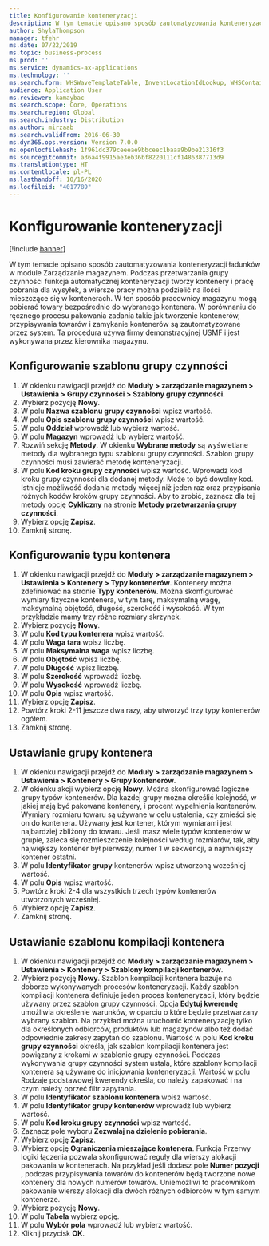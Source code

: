 ```yaml
---
title: Konfigurowanie konteneryzacji
description: W tym temacie opisano sposób zautomatyzowania konteneryzacji ładunków w module Zarządzanie magazynem.
author: ShylaThompson
manager: tfehr
ms.date: 07/22/2019
ms.topic: business-process
ms.prod: ''
ms.service: dynamics-ax-applications
ms.technology: ''
ms.search.form: WHSWaveTemplateTable, InventLocationIdLookup, WHSContainerType, WHSContainerGroup, WHSContainerizationTable, WHSContainerizationBreak, WHSCreateContainerBreak, WHSContainerStructure, WHSContainerTable, WHSContainerizatonHistory, WHSContainerPackingPolicyChange, WHSManifestShipmentContainers, WHSAllowedContainerTypeGroup, WHSPostMethod, WHSContainerCreateDialog, WHSContainerCloseDiag, WHSContainer
audience: Application User
ms.reviewer: kamaybac
ms.search.scope: Core, Operations
ms.search.region: Global
ms.search.industry: Distribution
ms.author: mirzaab
ms.search.validFrom: 2016-06-30
ms.dyn365.ops.version: Version 7.0.0
ms.openlocfilehash: 1f961dc379ceeeae9bbceec1baaa9b9be21316f3
ms.sourcegitcommit: a36a4f9915ae3eb36bf8220111cf1486387713d9
ms.translationtype: HT
ms.contentlocale: pl-PL
ms.lasthandoff: 10/16/2020
ms.locfileid: "4017789"
---
```

# <a name="set-up-containerization"></a>Konfigurowanie konteneryzacji

[!include [banner](../../includes/banner.md)]

W tym temacie opisano sposób zautomatyzowania konteneryzacji ładunków w module Zarządzanie magazynem. Podczas przetwarzania grupy czynności funkcja automatycznej konteneryzacji tworzy kontenery i pracę pobrania dla wysyłek, a wiersze pracy można podzielić na ilości mieszczące się w kontenerach. W ten sposób pracownicy magazynu mogą pobierać towary bezpośrednio do wybranego kontenera. W porównaniu do ręcznego procesu pakowania zadania takie jak tworzenie kontenerów, przypisywania towarów i zamykanie kontenerów są zautomatyzowane przez system. Ta procedura używa firmy demonstracyjnej USMF i jest wykonywana przez kierownika magazynu.


## <a name="set-up-a-wave-template"></a>Konfigurowanie szablonu grupy czynności
1. W okienku nawigacji przejdź do **Moduły > zarządzanie magazynem > Ustawienia > Grupy czynności > Szablony grupy czynności**.
2. Wybierz pozycję **Nowy**.
3. W polu **Nazwa szablonu grupy czynności** wpisz wartość.
4. W polu **Opis szablonu grupy czynności** wpisz wartość.
5. W polu **Oddział** wprowadź lub wybierz wartość.
6. W polu **Magazyn** wprowadź lub wybierz wartość.
7. Rozwiń sekcję **Metody**. W okienku **Wybrane metody** są wyświetlane metody dla wybranego typu szablonu grupy czynności. Szablon grupy czynności musi zawierać metodę konteneryzacji.  
8. W polu **Kod kroku grupy czynności** wpisz wartość. Wprowadź kod kroku grupy czynności dla dodanej metody. Może to być dowolny kod. Istnieje możliwość dodania metody więcej niż jeden raz oraz przypisania różnych kodów kroków grupy czynności. Aby to zrobić, zaznacz dla tej metody opcję **Cykliczny** na stronie **Metody przetwarzania grupy czynności**.  
9. Wybierz opcję **Zapisz**.
10. Zamknij stronę.

## <a name="set-up-a-container-type"></a>Konfigurowanie typu kontenera
1. W okienku nawigacji przejdź do **Moduły > zarządzanie magazynem > Ustawienia > Kontenery > Typy kontenerów**. Kontenery można zdefiniować na stronie **Typy kontenerów**. Można skonfigurować wymiary fizyczne kontenera, w tym tarę, maksymalną wagę, maksymalną objętość, długość, szerokość i wysokość. W tym przykładzie mamy trzy różne rozmiary skrzynek.  
2. Wybierz pozycję **Nowy**.
3. W polu **Kod typu kontenera** wpisz wartość.
4. W polu **Waga tara** wpisz liczbę.
5. W polu **Maksymalna waga** wpisz liczbę.
6. W polu **Objętość** wpisz liczbę.
7. W polu **Długość** wpisz liczbę.
8. W polu **Szerokość** wprowadź liczbę.
9. W polu **Wysokość** wprowadź liczbę.
10. W polu **Opis** wpisz wartość.
11. Wybierz opcję **Zapisz**.
13. Powtórz kroki 2-11 jeszcze dwa razy, aby utworzyć trzy typy kontenerów ogółem.
14. Zamknij stronę.

## <a name="set-up-a-container-group"></a>Ustawianie grupy kontenera
1. W okienku nawigacji przejdź do **Moduły > zarządzanie magazynem > Ustawienia > Kontenery > Grupy kontenerów**.
2. W okienku akcji wybierz opcję **Nowy**. Można skonfigurować logiczne grupy typów kontenerów. Dla każdej grupy można określić kolejność, w jakiej mają być pakowane kontenery, i procent wypełnienia kontenerów. Wymiary rozmiaru towaru są używane w celu ustalenia, czy zmieści się on do kontenera. Używany jest kontener, którym wymiarami jest najbardziej zbliżony do towaru. Jeśli masz wiele typów kontenerów w grupie, zaleca się rozmieszczenie kolejności według rozmiarów, tak, aby największy kontener był pierwszy, numer 1 w sekwencji, a najmniejszy kontener ostatni.    
3. W polu **Identyfikator grupy** kontenerów wpisz utworzoną wcześniej wartość.
4. W polu **Opis** wpisz wartość.
5. Powtórz kroki 2-4 dla wszystkich trzech typów kontenerów utworzonych wcześniej.
6. Wybierz opcję **Zapisz**.
7. Zamknij stronę.

## <a name="set-up-a-container-build-template"></a>Ustawianie szablonu kompilacji kontenera
1. W okienku nawigacji przejdź do **Moduły > zarządzanie magazynem > Ustawienia > Kontenery > Szablony kompilacji kontenerów**.
2. Wybierz pozycję **Nowy**. Szablon kompilacji kontenera bazuje na doborze wykonywanych procesów konteneryzacji. Każdy szablon kompilacji kontenera definiuje jeden proces konteneryzacji, który będzie używany przez szablon grupy czynności. Opcja **Edytuj kwerendę** umożliwia określenie warunków, w oparciu o które będzie przetwarzany wybrany szablon. Na przykład można uruchomić konteneryzację tylko dla określonych odbiorców, produktów lub magazynów albo też dodać odpowiednie zakresy zapytań do szablonu. Wartość w polu **Kod kroku grupy czynności** określa, jak szablon kompilacji kontenera jest powiązany z krokami w szablonie grupy czynności. Podczas wykonywania grupy czynności system ustala, które szablony kompilacji kontenera są używane do inicjowania konteneryzacji. Wartość w polu Rodzaje podstawowej kwerendy określa, co należy zapakować i na czym należy oprzeć filtr zapytania. 
3. W polu **Identyfikator szablonu kontenera** wpisz wartość.
4. W polu **Identyfikator grupy kontenerów** wprowadź lub wybierz wartość.
5. W polu **Kod kroku grupy czynności** wpisz wartość.
6. Zaznacz pole wyboru **Zezwalaj na dzielenie pobierania**.
7. Wybierz opcję **Zapisz**.
8. Wybierz opcję **Ograniczenia mieszające kontenera**. Funkcja Przerwy logiki łączenia pozwala skonfigurować reguły dla wierszy alokacji pakowania w kontenerach. Na przykład jeśli dodasz pole **Numer pozycji** , podczas przypisywania towarów do kontenerów będą tworzone nowe kontenery dla nowych numerów towarów. Uniemożliwi to pracownikom pakowanie wierszy alokacji dla dwóch różnych odbiorców w tym samym kontenerze.  
9. Wybierz pozycję **Nowy**.
10. W polu **Tabela** wybierz opcję.
11. W polu **Wybór pola** wprowadź lub wybierz wartość.
12. Kliknij przycisk **OK**.

